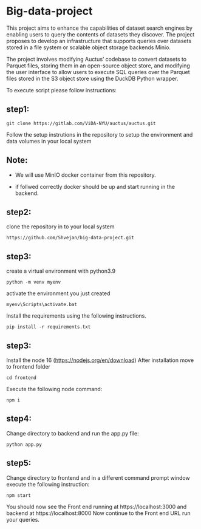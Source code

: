 # Big-data-project

This project aims to enhance the capabilities of dataset search engines by enabling users to query the contents of datasets they discover. The project proposes to develop an infrastructure that supports queries over datasets stored in a file system or scalable object storage backends Minio.

The project involves modifying Auctus’ codebase to convert datasets to Parquet files, storing them in an open-source object store, and modifying the user interface to allow users to execute SQL queries over the Parquet files stored in the S3 object store using the DuckDB Python wrapper.

To execute script please follow instructions:

## step1:
```
git clone https://gitlab.com/ViDA-NYU/auctus/auctus.git
```
Follow the setup instrutions in the repository to setup the environment and data volumes in your local system

## Note:
 * We will use MinIO docker container from this repository. 

 * if follwed correctly docker should be up and start running in the backend.
          

## step2:
clone the repository in to your local system
```
https://github.com/Shvejan/big-data-project.git
```
## step3:
create a virtual environment with python3.9

```
python -m venv myenv
```

activate the environment you just created 

```
myenv\Scripts\activate.bat
```
Install the requirements using the following instructions.

```
pip install -r requirements.txt
```

## step3:
Install the node 16 (https://nodejs.org/en/download)
 After installation move to frontend folder
```
cd frontend
```

Execute the following node command:
```
npm i
```
## step4:
Change directory to backend
and run the app.py file:
```
python app.py
```

## step5:
Change directory to frontend and in a different command prompt window execute the following instruction:

```
npm start
```

You should now see the Front end running at https://localhost:3000 and backend at https://localhost:8000
Now continue to the Front end URL run your queries.



